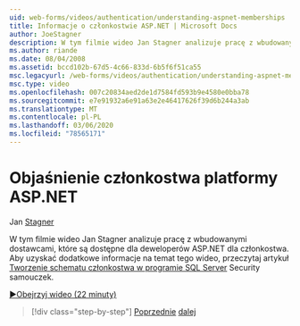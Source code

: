 ```yaml
---
uid: web-forms/videos/authentication/understanding-aspnet-memberships
title: Informacje o członkostwie ASP.NET | Microsoft Docs
author: JoeStagner
description: W tym filmie wideo Jan Stagner analizuje pracę z wbudowanymi dostawcami, które są dostępne dla deweloperów ASP.NET dla członkostwa. Aby uzyskać dodatkowe informacje na temat thi...
ms.author: riande
ms.date: 08/04/2008
ms.assetid: bccd102b-67d5-4c66-833d-6b5f6f51ca55
msc.legacyurl: /web-forms/videos/authentication/understanding-aspnet-memberships
msc.type: video
ms.openlocfilehash: 007c20834aed2de1d7584fd593b9e4580e0bba78
ms.sourcegitcommit: e7e91932a6e91a63e2e46417626f39d6b244a3ab
ms.translationtype: MT
ms.contentlocale: pl-PL
ms.lasthandoff: 03/06/2020
ms.locfileid: "78565171"
---
```

# <a name="understanding-aspnet-memberships"></a>Objaśnienie członkostwa platformy ASP.NET

Jan [Stagner](https://github.com/JoeStagner)

W tym filmie wideo Jan Stagner analizuje pracę z wbudowanymi dostawcami, które są dostępne dla deweloperów ASP.NET dla członkostwa. Aby uzyskać dodatkowe informacje na temat tego wideo, przeczytaj artykuł [Tworzenie schematu członkostwa w programie SQL Server](../../overview/older-versions-security/membership/creating-the-membership-schema-in-sql-server-vb.md) Security samouczek.

[&#9654;Obejrzyj wideo (22 minuty)](https://channel9.msdn.com/Blogs/ASP-NET-Site-Videos/understanding-aspnet-memberships)

> [!div class="step-by-step"]
> [Poprzednie](use-custom-principal-objects.md)
> [dalej](configuring-sql-to-work-with-membership-schemas.md)
